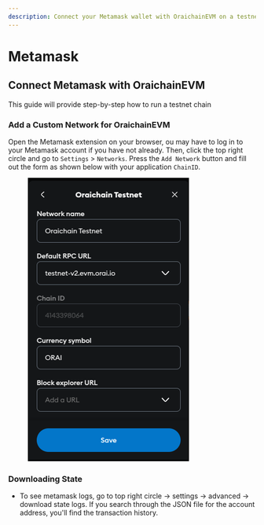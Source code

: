 ```yaml
---
description: Connect your Metamask wallet with OraichainEVM on a testnet mode.
---
```


# Metamask

## Connect Metamask with OraichainEVM

This guide will provide step-by-step how to run a  testnet chain

### Add a Custom Network for OraichainEVM

Open the Metamask extension on your browser, ou may have to log in to your Metamask account if you have not already. Then, click the top right circle and go to `Settings` > `Networks`. Press the `Add Network` button and fill out the form as shown below with your application `ChainID`.

<figure><img src="../../../.gitbook/assets/image.png" alt=""><figcaption></figcaption></figure>

### Downloading State

* To see metamask logs, go to top right circle -> settings -> advanced -> download state logs. If you search through the JSON file for the account address, you'll find the transaction history.
